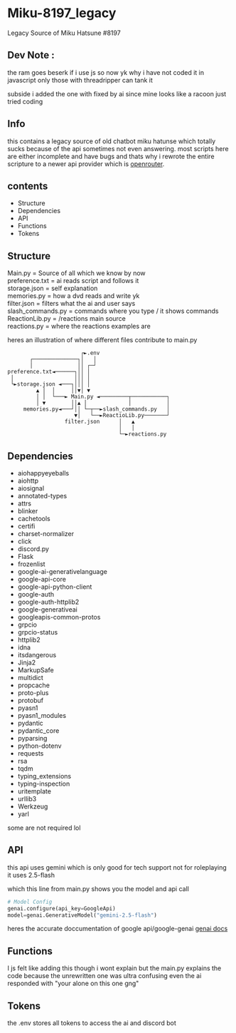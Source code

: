 # Miku-8197_legacy
Legacy Source of Miku Hatsune #8197

## Dev Note :
the ram goes beserk if i use js so now yk why i have not coded it in javascript
only those with threadripper can tank it

subside i added the one with fixed by ai since mine looks like a racoon just tried coding

## Info
this contains a legacy source of old chatbot miku hatunse which totally sucks because of the api sometimes not even answering.
most scripts here are either incomplete and have bugs and thats why i rewrote the entire scripture to a newer api provider
which is [openrouter](https://openrouter.ai).

## contents
- Structure
- Dependencies
- API
- Functions
- Tokens

## Structure
Main.py = Source of all which we know by now<br>
preference.txt = ai reads script and follows it<br>
storage.json = self explanation<br>
memories.py = how a dvd reads and write yk<br>
filter.json = filters what the ai and user says<br>
slash_commands.py = commands where you type / it shows commands<br>
ReactionLib.py = /reactions main source<br>
reactions.py = where the reactions examples are<br>

heres an illustration of where different files contribute to main.py<br>
```
                       ┌►.env                      
       ┌──────────────┐│   │                       
       │              ││ ┌─┘                       
preference.txt◄──────┐││ │                         
 │                   │││ │                         
 └►storage.json ◄───┐│││ │                         
         ▲ │  │     ││▼│ ▼                         
         │ │  └───► Main.py ◄─────────┬───────────┐
         │ ▼        ││▲ │             │           │
     memories.py◄───┘││ └─┬──►slash_commands.py   │
                     ▼│   └──►ReactioLib.py───────┘
                  filter.json      │   ▲           
                                   │   │           
                                   └─►reactions.py 
```

## Dependencies

- aiohappyeyeballs
- aiohttp
- aiosignal
- annotated-types
- attrs
- blinker
- cachetools
- certifi
- charset-normalizer
- click
- discord.py
- Flask
- frozenlist
- google-ai-generativelanguage
- google-api-core
- google-api-python-client
- google-auth
- google-auth-httplib2
- google-generativeai
- googleapis-common-protos
- grpcio
- grpcio-status
- httplib2
- idna
- itsdangerous
- Jinja2
- MarkupSafe
- multidict
- propcache
- proto-plus
- protobuf
- pyasn1
- pyasn1_modules
- pydantic
- pydantic_core
- pyparsing
- python-dotenv
- requests
- rsa
- tqdm
- typing_extensions
- typing-inspection
- uritemplate
- urllib3
- Werkzeug
- yarl

some are not required lol

## API
this api uses gemini which is only good for tech support not for roleplaying
it uses 2.5-flash

which this line from main.py shows you the model and api call
```python
# Model Config
genai.configure(api_key=GoogleApi)
model=genai.GenerativeModel("gemini-2.5-flash")
```

heres the accurate doccumentation of google api/google-genai
[genai docs](https://github.com/googleapis/python-genai?tab=readme-ov-file)

## Functions
I js felt like adding this though i wont explain
but the main.py explains the code because the unrewritten one was ultra confusing
even the ai responded with "your alone on this one gng"

## Tokens
the .env stores all tokens to access the ai and discord bot
